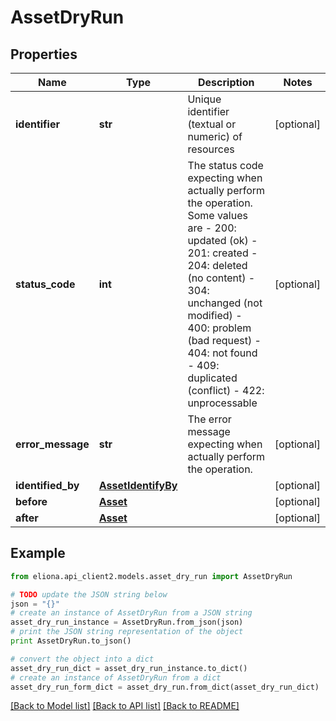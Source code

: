 # AssetDryRun


## Properties

Name | Type | Description | Notes
------------ | ------------- | ------------- | -------------
**identifier** | **str** | Unique identifier (textual or numeric) of resources | [optional] 
**status_code** | **int** | The status code expecting when actually perform the operation. Some values are - 200: updated (ok)  - 201: created - 204: deleted (no content) - 304: unchanged (not modified) - 400: problem (bad request) - 404: not found - 409: duplicated (conflict) - 422: unprocessable  | [optional] 
**error_message** | **str** | The error message expecting when actually perform the operation.  | [optional] 
**identified_by** | [**AssetIdentifyBy**](AssetIdentifyBy.md) |  | [optional] 
**before** | [**Asset**](Asset.md) |  | [optional] 
**after** | [**Asset**](Asset.md) |  | [optional] 

## Example

```python
from eliona.api_client2.models.asset_dry_run import AssetDryRun

# TODO update the JSON string below
json = "{}"
# create an instance of AssetDryRun from a JSON string
asset_dry_run_instance = AssetDryRun.from_json(json)
# print the JSON string representation of the object
print AssetDryRun.to_json()

# convert the object into a dict
asset_dry_run_dict = asset_dry_run_instance.to_dict()
# create an instance of AssetDryRun from a dict
asset_dry_run_form_dict = asset_dry_run.from_dict(asset_dry_run_dict)
```
[[Back to Model list]](../README.md#documentation-for-models) [[Back to API list]](../README.md#documentation-for-api-endpoints) [[Back to README]](../README.md)


